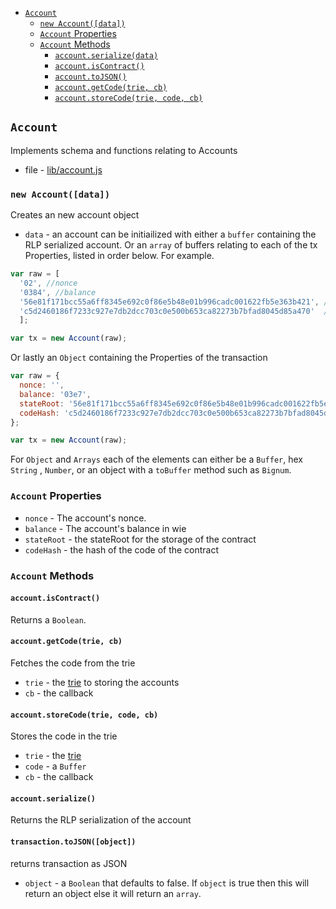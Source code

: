 - [`Account`](#account)
  - [`new Account([data])`](#new-accountdata)
  - [`Account` Properties](#account-properties)
  - [`Account` Methods](#account-methods)
    - [`account.serialize(data)`](#accountserializedata)
    - [`account.isContract()`](#accountiscontract)
    - [`account.toJSON()`](#accounttojson)
    - [`account.getCode(trie, cb)`](#accountgetcodetrie-cb)
    - [`account.storeCode(trie, code, cb)`](#accountstorecodetrie-code-cb)

## `Account`
Implements schema and functions relating to Accounts
- file - [lib/account.js](../lib/account.js)

### `new Account([data])`
Creates an new account object
- `data` - an account can be initiailized with either a `buffer` containing the RLP serialized account. 
 Or an `array` of buffers relating to each of the tx Properties, listed in order below.  For example.
```javascript
var raw = [ 
  '02', //nonce
  '0384', //balance
  '56e81f171bcc55a6ff8345e692c0f86e5b48e01b996cadc001622fb5e363b421', //stateRoot
  'c5d2460186f7233c927e7db2dcc703c0e500b653ca82273b7bfad8045d85a470'  //codeHash
  ];

var tx = new Account(raw);
```

Or lastly an `Object` containing the Properties of the transaction

```javascript
var raw = {
  nonce: '',
  balance: '03e7',
  stateRoot: '56e81f171bcc55a6ff8345e692c0f86e5b48e01b996cadc001622fb5e363b421',
  codeHash: 'c5d2460186f7233c927e7db2dcc703c0e500b653ca82273b7bfad8045d85a470'
};

var tx = new Account(raw);
```
For `Object` and `Arrays` each of the elements can either be a `Buffer`, hex `String` , `Number`, or an object with a `toBuffer` method such as `Bignum`.

### `Account` Properties
- `nonce` - The account's nonce.
- `balance`  - The account's balance in wie
- `stateRoot` - the stateRoot for the storage of the contract
- `codeHash` - the hash of the code of the contract

### `Account` Methods


#### `account.isContract()`
Returns a `Boolean`.

#### `account.getCode(trie, cb)`
Fetches the code from the trie
- `trie` - the [trie](github.com/wanderer/merkle-patricia-tree) to storing the accounts
- `cb` - the callback

#### `account.storeCode(trie, code, cb)`
Stores the code in the trie
- `trie` - the [trie](github.com/wanderer/merkle-patricia-tree)
- `code` - a `Buffer`
- `cb` - the callback

#### `account.serialize()`
Returns the RLP serialization of the account

#### `transaction.toJSON([object])`
returns transaction as JSON
- `object` - a `Boolean` that defaults to false. If `object` is true then this will return an object else it will return an `array`.
